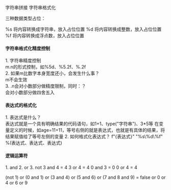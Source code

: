 

字符串拼接
字符串格式化

三种数据类型占位：

%s 将内容转换成字符串，放入占位位置
%d 将内容转换成整数，放入占位位置
%f 将内容转换成浮点数，放入占位位置

<h4>字符串格式化精度控制</h4>
1. 字符串精度控制<br>
m.n的形式控制，如%5d、%5.2f、%.2f<br>
2. 如果m比数字本身宽度还小，会发生什么事？<br>
m不会生效<br>
3. .n会对小数部分做精度限制，同时：？</br>
会对小数部分做四舍五入

<h4>表达式的格式化</h4>
1. 表达式是什么？<br>
    表达式就是一个具有明确结果的代码语句，如1+1、type("字符串")、3*5等
    在变量定义的时候，如age=11+11，等号右侧的就是表达式，也就是有具体的结果，将结果赋值给了等号左侧的变量
2. 如何格式化表达式？
    f"{表达式}"
    "%s\%d\%f" %(表达式、表达式、表达式)

<h4>逻辑运算符</h4>
1. and
2. or
3. not
3 and 4 = 4
3 or  4 = 4
0 and 3 = 0
0 or  4 = 4

(not 1) or (0 and 1) or (3 and 4) or (5 and 6) or (7 and 8 and 9)
= false or 0 or 4 or 6 or 9




